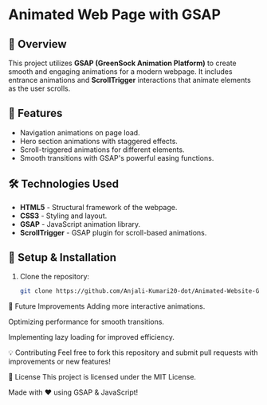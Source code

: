 # Animated Web Page with GSAP

## 🚀 Overview

This project utilizes **GSAP (GreenSock Animation Platform)** to create smooth and engaging animations for a modern webpage. It includes entrance animations and **ScrollTrigger** interactions that animate elements as the user scrolls.

## 🎨 Features

- Navigation animations on page load.
- Hero section animations with staggered effects.
- Scroll-triggered animations for different elements.
- Smooth transitions with GSAP's powerful easing functions.

## 🛠 Technologies Used

- **HTML5** - Structural framework of the webpage.
- **CSS3** - Styling and layout.
- **GSAP** - JavaScript animation library.
- **ScrollTrigger** - GSAP plugin for scroll-based animations.


## 🚀 Setup & Installation

1. Clone the repository:
   ```sh
   git clone https://github.com/Anjali-Kumari20-dot/Animated-Website-GSAP.git

🎯 Future Improvements
Adding more interactive animations.

Optimizing performance for smooth transitions.

Implementing lazy loading for improved efficiency.

💡 Contributing
Feel free to fork this repository and submit pull requests with improvements or new features!

📄 License
This project is licensed under the MIT License.

Made with ❤️ using GSAP & JavaScript!
